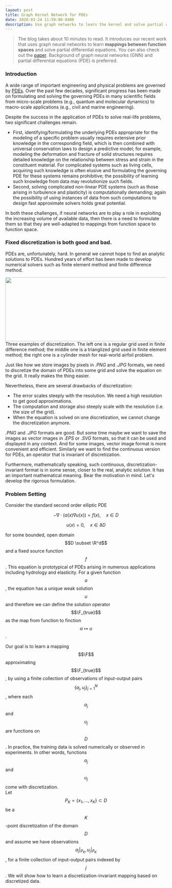 ```yaml
---
layout: post
title: Graph Kernel Network for PDEs
date: 2020-03-24 11:59:00-0400
description: Use graph networks to learn the kernel and solve partial differential equations
---
```

>The blog takes about 10 minutes to read.
It introduces our recent work that uses graph neural networks to learn 
**mappings between function spaces** and solve partial differential equations. 
You can also check out the [paper](https://arxiv.org/abs/2003.03485).
Background of graph neural networks (GNN) and partial differential equations (PDE) is preferred.

### Introduction

A wide range of important engineering and physical problems are governed by 
[PDEs](https://en.wikipedia.org/wiki/Partial_differential_equation). 
Over the past few decades, significant progress has been made on formulating 
and solving  the governing PDEs in many scientific fields 
from micro-scale problems (e.g., quantum and molecular dynamics) to 
macro-scale applications (e.g., civil and marine engineering). 

Despite the success in the application of PDEs to solve real-life problems, 
two significant challenges remain. 
- First, identifying/formulating the underlying PDEs appropriate for 
the modeling of a specific problem usually requires extensive prior knowledge 
in the corresponding field, which is then combined with universal conservation laws 
to design a predictive model; 
for example, modeling the deformation and fracture of solid structures 
requires detailed knowledge on the relationship between stress and strain in the constituent material. 
For complicated systems such as living cells, 
acquiring such knowledge is often elusive 
and formulating the governing PDE for these systems remains prohibitive; 
the possibility of learning such knowledge from data may revolutionize such fields. 
- Second, solving complicated non-linear PDE systems 
(such as those arising in turbulence and plasticity) is computationally demanding; 
again the possibility of using instances of data from such computations 
to design fast approximate solvers holds great potential. 

In both these challenges, if neural networks are to play a role in exploiting 
the increasing volume of available data, 
then there is a need to formulate them so that they are well-adapted 
to mappings from function space to function space.

### Fixed discretization is both good and bad.

PDEs are, unfortunately, hard. 
In general we cannot hope to find an analytic solutions to PDEs. 
Hundred years of effort has been made to develop numerical solvers 
such as finite element method and finite difference method.

<div class="img_row">
    <img height="200px" width="700px" class="col three" src="{{ site.baseurl }}/assets/img/grids.png" alt="" title="Discretizations"/>
</div>
<div class="col three caption">
Three examples of discretization. 
The left one is a regular grid used in finite difference method;
the middle one is a trianglized grid used in finite element method;
the right one is a cylinder mesh for real-world airfoil problem.
</div>

Just like how we store images by pixels in *.PNG* and *.JPG* formats, 
we need to discretize the domain of PDEs into some grid and solve the equation on the grid.
It really makes the thing easier.

Nevertheless, there are several drawbacks of discretization:
- The error scales steeply with the resolution. 
We need a high resolution to get good approximations.
- The computation and storage also steeply scale with the resolution (i.e. the size of the grid).
- When the equation is solved on one discretization, 
we cannot change the discretization anymore. 

*.PNG* and *.JPG* formats are good. 
But some time maybe we want to save the images as vector images in *.EPS* or *.SVG* formats,
so that it can be used and displayed in any context. 
And for some images, vector image format is more convenient and efficient.
Similarly we want to find the continuous version for PDEs, an operator that is invariant of discretization.  

Furthermore, mathematically speaking, such continuous, 
discretization-invariant format is in some sense, closer to the real, analytic solution. 
It has an important mathematical meaning. 
Bear the motivation in mind. Let's develop the rigorous formulation.

### Problem Setting

Consider the standard second order elliptic PDE


$$ - \nabla \cdot (a(x) \nabla u(x))  = f(x), \quad  x \in D $$

$$ u(x) = 0, \quad x \in \partial D $$

for some bounded, open domain $$D \subset \R^d$$ and a fixed source function
$$f$$. This equation is prototypical of PDEs arising in
numerous applications including hydrology  and elasticity. 
For a given function $$a$$, 
the equation has a unique weak solution $$u$$ 
and therefore we can define the solution operator $$\F_{true}$$
as the map from function to finction $$a \mapsto u$$. 

Our goal is to learn a mapping $$\F$$ approximating $$\F_{true}$$, 
by using a finite collection of observations of input-output pairs 
$$\{a_j, u_j\}_{j=1}^N$$, where each $$a_j$$ and $$u_j$$ are functions on $$D$$.
In practice, the training data is solved numerically or observed in experiments.
In other words, functions $$a_j$$ and $$u_j$$ come with discretization.  
Let $$P_K = \{x_1,\dots,x_K\} \subset D$$ be a $$K$$-point discretization of the domain
$$D$$ and assume we have observations $$a_j|_{P_K}, u_j|_{P_K} $$, for a finite
collection  of input-output pairs indexed by $$j$$. 
We will show how to learn a discretization-invariant mapping based on discretized data.





